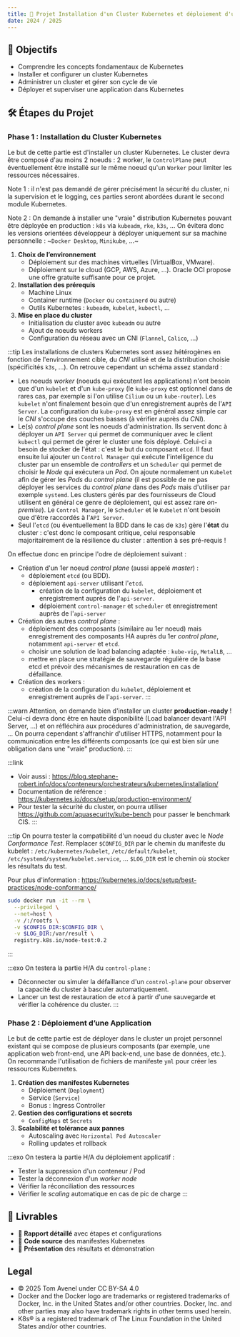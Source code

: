 ```yaml
---
title: 📌 Projet Installation d'un Cluster Kubernetes et déploiement d'une application
date: 2024 / 2025
---
```


## 🎯 Objectifs

- Comprendre les concepts fondamentaux de Kubernetes  
- Installer et configurer un cluster Kubernetes  
- Administrer un cluster et gérer son cycle de vie  
- Déployer et superviser une application dans Kubernetes  

## 🛠️ Étapes du Projet

### Phase 1 : Installation du Cluster Kubernetes

Le but de cette partie est d'installer un cluster Kubernetes. Le cluster devra être composé d'au moins 2 noeuds : 2 worker, le `ControlPlane` peut éventuellement être installé sur le même noeud qu'un `Worker` pour limiter les ressources nécessaires.

Note 1 : il n'est pas demandé de gérer précisément la sécurité du cluster, ni la supervision et le logging, ces parties seront abordées durant le second module Kubernetes.

Note 2 : On demande à installer une "vraie" distribution Kubernetes pouvant être déployée en production : `k8s` via `kubeadm`, `rke`, `k3s`, … On évitera donc les versions orientées développeur à déployer uniquement sur sa machine personnelle : ~`Docker Desktop`, `Minikube`, …~

1. **Choix de l’environnement**
   - Déploiement sur des machines virtuelles (VirtualBox, VMware).
   - Déploiement sur le cloud (GCP, AWS, Azure, …). Oracle OCI propose une offre gratuite suffisante pour ce projet.
2. **Installation des prérequis**
   - Machine Linux
   - Container runtime (`Docker` ou `containerd` ou autre)
   - Outils Kubernetes : `kubeadm`, `kubelet`, `kubectl`, …
3. **Mise en place du cluster**
   - Initialisation du cluster avec `kubeadm` ou autre
   - Ajout de noeuds workers
   - Configuration du réseau avec un CNI (`Flannel`, `Calico`, …)

:::tip
Les installations de clusters Kubernetes sont assez hétérogènes en fonction de l'environnement cible, du _CNI_ utilisé et de la distribution choisie (spécificités `k3s`, …). On retrouve cependant un schéma assez standard :

- Les noeuds _worker_ (noeuds qui exécutent les applications) n'ont besoin que d'un `kubelet` et d'un `kube-proxy` (le `kube-proxy` est optionnel dans de rares cas, par exemple si l'on utilise `Cilium` ou un `kube-router`). Les `kubelet` n'ont finalement besoin que d'un enregistrement auprès de l'`API Server`. La configuration du `kube-proxy` est en général assez simple car le _CNI_ s'occupe des couches basses (à vérifier auprès du _CNI_).
- Le(s) _control plane_ sont les noeuds d'administration. Ils servent donc à déployer un `API Server` qui permet de communiquer avec le client `kubectl` qui permet de gérer le cluster une fois déployé. Celui-ci a besoin de stocker de l'état : c'est le but du composant `etcd`. Il faut ensuite lui ajouter un `Control Manager` qui exécute l'intelligence du cluster par un ensemble de _controllers_ et un `Scheduler` qui permet de choisir le _Node_ qui exécutera un _Pod_. On ajoute normalement un `Kubelet` afin de gérer les _Pods_ du _control plane_ (il est possible de ne pas déployer les services du _control plane_ dans des _Pods_ mais d'utiliser par exemple `systemd`. Les clusters gérés par des fournisseurs de Cloud utilisent en général ce genre de déploiement, qui est assez rare _on-premise_). Le `Control Manager`, le `Scheduler` et le `Kubelet` n'ont besoin que d'être raccordés à l'`API Server`.
- Seul l'`etcd` (ou éventuellement la BDD dans le cas de `k3s`) gère l'**état** du cluster : c'est donc le composant critique, celui responsable majoritairement de la résilience du cluster : attention à ses pré-requis !

On effectue donc en principe l'odre de déploiement suivant :

- Création d'un 1er noeud _control plane_ (aussi appelé _master_) :
  - déploiement `etcd` (ou BDD).
  - déploiement `api-server` utilisant l'`etcd`.
	- création de la configuration du `kubelet`, déploiement et enregistrement auprès de l'`api-server`.
	- déploiement `control-manager` et `scheduler` et enregistrement auprès de l'`api-server`
- Création des autres _control plane_ :
  - déploiement des composants (similaire au 1er noeud) mais enregistrement des composants HA auprès du 1er _control plane_, notamment `api-server` et `etcd`.
  - choisir une solution de load balancing adaptée : `kube-vip`, `MetalLB`, …
  - mettre en place une stratégie de sauvegarde régulière de la base etcd et prévoir des mécanismes de restauration en cas de défaillance.
- Création des workers :
	- création de la configuration du `kubelet`, déploiement et enregistrement auprès de l'`api-server`.
:::

:::warn
Attention, on demande bien d'installer un cluster **production-ready** ! Celui-ci devra donc être en haute disponibilité (Load balancer devant l'API Server, …) et on réfléchira aux procédures d'administration, de sauvegarde, … On pourra cependant s'affranchir d'utiliser HTTPS, notamment pour la communication entre les différents composants (ce qui est bien sûr une obligation dans une "vraie" production).
:::

:::link
- Voir aussi : <https://blog.stephane-robert.info/docs/conteneurs/orchestrateurs/kubernetes/installation/>
- Documentation de référence : <https://kubernetes.io/docs/setup/production-environment/>
- Pour tester la sécurité du cluster, on pourra utiliser <https://github.com/aquasecurity/kube-bench> pour passer le benchmark CIS. 
:::

:::tip
On pourra tester la compatibilité d'un noeud du cluster avec le _Node Conformance Test_. Remplacer `$CONFIG_DIR` par le chemin du manifeste du kubelet :  `/etc/kubernetes/kubelet`,  `/etc/default/kubelet`,  `/etc/systemd/system/kubelet.service`, … `$LOG_DIR` est le chemin où stocker les résultats du test.

Pour plus d'information : <https://kubernetes.io/docs/setup/best-practices/node-conformance/>

```sh
sudo docker run -it --rm \
  --privileged \
  --net=host \
  -v /:/rootfs \
  -v $CONFIG_DIR:$CONFIG_DIR \
  -v $LOG_DIR:/var/result \
  registry.k8s.io/node-test:0.2
```
:::

:::exo
On testera la partie H/A du `control-plane` :

- Déconnecter ou simuler la défaillance d'un `control-plane` pour observer la capacité du cluster à basculer automatiquement.
- Lancer un test de restauration de `etcd` à partir d'une sauvegarde et vérifier la cohérence du cluster.
:::

### Phase 2 : Déploiement d’une Application

Le but de cette partie est de déployer dans le cluster un projet personnel existant qui se compose de plusieurs composants (par exemple, une application web front-end, une API back-end, une base de données, etc.). On recommande l'utilisation de fichiers de manifeste `yml` pour créer les ressources Kubernetes.

1. **Création des manifestes Kubernetes**
   - Déploiement (`Deployment`)
   - Service (`Service`)
   - Bonus : Ingress Controller
2. **Gestion des configurations et secrets**
   - `ConfigMaps` et `Secrets`
3. **Scalabilité et tolérance aux pannes**
   - Autoscaling avec `Horizontal Pod Autoscaler`
   - Rolling updates et rollback

:::exo
On testera la partie H/A du déploiement applicatif :

- Tester la suppression d'un conteneur / Pod
- Tester la déconnexion d'un _worker node_
- Vérifier la réconciliation des ressources
- Vérifier le _scaling_ automatique en cas de pic de charge
:::

## 📜 Livrables

- 📂 **Rapport détaillé** avec étapes et configurations
- 📜 **Code source** des manifestes Kubernetes
- 🎤 **Présentation** des résultats et démonstration

## Legal

- © 2025 Tom Avenel under CC  BY-SA 4.0
- Docker and the Docker logo are trademarks or registered trademarks of Docker, Inc. in the United States and/or other countries. Docker, Inc. and other parties may also have trademark rights in other terms used herein.
- K8s® is a registered trademark of The Linux Foundation in the United States and/or other countries.

